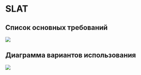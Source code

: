 # SLAT
## Список основных требований
![](https://sun9-north.userapi.com/sun9-85/s/v1/ig2/zS4MWpzESPBE5pepEpmbdzXJKwEWfUu-jCCJoJ8grcJp_wKYbAaq2wveOp9MV71e8u1RmBAF_tkgoRW7fDBVQ0Jr.jpg?size=888x551&quality=96&type=album)
## Диаграмма вариантов использования
![](https://sun4.userapi.com/sun4-10/s/v1/ig2/v7PTEZQBdCNaWZxsiIm1-9Q5OgNGWdnx17puFsXZ29O0IgPfK8RE1trGj4kVJPf1abKr7JkZOoQokLj88K110_jO.jpg?size=727x799&quality=96&type=album)
